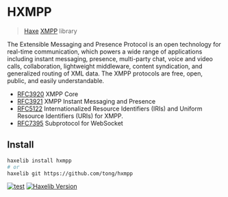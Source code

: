 
HXMPP
=====
> [Haxe](https://haxe.org/) [XMPP](https://xmpp.org/) library

The Extensible Messaging and Presence Protocol is an open technology for real-time communication, which powers a wide range of applications including instant messaging, presence, multi-party chat, voice and video calls, collaboration, lightweight middleware, content syndication, and generalized routing of XML data.
The XMPP protocols are free, open, public, and easily understandable.

* [RFC3920](https://tools.ietf.org/html/rfc3920) XMPP Core
* [RFC3921](https://tools.ietf.org/html/rfc3921) XMPP Instant Messaging and Presence
* [RFC5122](https://tools.ietf.org/html/rfc5122) Internationalized Resource Identifiers (IRIs) and Uniform Resource Identifiers (URIs) for XMPP.
* [RFC7395](https://datatracker.ietf.org/doc/rfc7395/) Subprotocol for WebSocket


## Install

```sh
haxelib install hxmpp
# or
haxelib git https://github.com/tong/hxmpp
```

[![test](https://github.com/tong/hxmpp/workflows/test/badge.svg)](https://github.com/tong/hxmpp) [![Haxelib Version](https://img.shields.io/github/v/tag/tong/hxmpp.svg?colorA=F68712&colorB=141419&label=haxelib&style=flat-square)](http://lib.haxe.org/p/hxmpp/)
